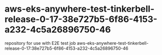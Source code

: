 # aws-eks-anywhere-test-tinkerbell-release-0-17-38e727b5-6f86-4153-a232-4c5a26896750-46
repository for use with E2E test job aws-eks-anywhere-test-tinkerbell-release-0-17:38e727b5-6f86-4153-a232-4c5a26896750-46
